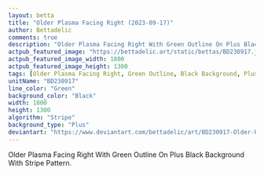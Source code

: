 ```yaml
---
layout: betta
title: "Older Plasma Facing Right (2023-09-17)"
author: Bettadelic
comments: true
description: "Older Plasma Facing Right With Green Outline On Plus Black Background With Stripe Pattern."
actpub_featured_image: "https://bettadelic.art/static/bettas/BD230917.jpg"
actpub_featured_image_width: 1800
actpub_featured_image_height: 1300
tags: [Older Plasma Facing Right, Green Outline, Black Background, Plus Background Pattern, Stripe Pattern, September 2023]
unitName: "BD230917"
line_color: "Green"
background_color: "Black"
width: 1800
height: 1300
algorithm: "Stripe"
background_type: "Plus"
deviantart: "https://www.deviantart.com/bettadelic/art/BD230917-Older-Plasma-Facing-Right-2023-09-17-983148497"
---
```


Older Plasma Facing Right With Green Outline On Plus Black Background With Stripe Pattern.
